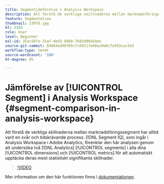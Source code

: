 ```yaml
---
title: Segmentjämförelse i Analysis Workspace
description: Att förstå de verkliga skillnaderna mellan marknadsföringssegment har alltid varit en svår och tidskrävande process. Segmentanalys, som ingår i Analysis Workspace i Adobe Analytics, förenklar den här analysen genom att undersöka vilka två Analytics-segment som helst i alla era dimensioner och mätvärden för att automatiskt upptäcka deras mest statistiskt signifikanta skillnader.
feature: Segmentation
thumbnail: 23976.jpg
kt: 2103
role: User
level: Beginner
exl-id: 35ac587e-33af-4bd3-8d68-7683d09a54ee
source-git-commit: 84984ad9bf65cfc69117e40ac0e0cfe503cac5e5
workflow-type: tm+mt
source-wordcount: '109'
ht-degree: 0%

---
```


# Jämförelse av [!UICONTROL Segment] i Analysis Workspace {#segment-comparison-in-analysis-workspace}

Att förstå de verkliga skillnaderna mellan marknadsföringssegment har alltid varit en svår och tidskrävande process. [!DNL Segment IQ], som ingår i Analysis Workspace i Adobe Analytics, förenklar den här analysen genom att undersöka två [!DNL Analytics] [!UICONTROL segments] i alla dina [!UICONTROL dimensions] och [!UICONTROL metrics] för att automatiskt upptäcka deras mest statistiskt signifikanta skillnader.

>[!VIDEO](https://video.tv.adobe.com/v/23976/?quality=12&learn=on)

Mer information om den här funktionen finns i [dokumentationen](https://experienceleague.adobe.com/docs/analytics/analyze/analysis-workspace/panels/segment-comparison/segment-comparison.html?lang=en).
